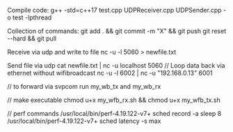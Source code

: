 Compile code:
g++ -std=c++17 test.cpp UDPReceiver.cpp UDPSender.cpp -o test -lpthread

Collection of commands:
git add . && git commit -m "X" && git push
git reset --hard && git pull

Receive via udp and write to file
nc -u -l 5060 > newfile.txt

Send file via udp
cat newfile.txt | nc -u localhost 5060
// Loop data back via ethernet without wifibroadcast
nc -u -l 6002 | nc -u "192.168.0.13" 6001

// to forward via svpcom run my_wb_tx and my_wb_rx


// make executable
chmod u+x my_wfb_rx.sh && chmod u+x my_wfb_tx.sh 


// perf commands
/usr/local/bin/perf-4.19.122-v7+ sched record -a sleep 8
/usr/local/bin/perf-4.19.122-v7+ sched latency -s max



